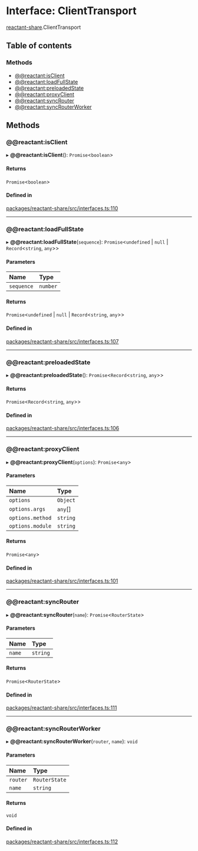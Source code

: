 # Interface: ClientTransport

[reactant-share](../modules/reactant_share.md).ClientTransport

## Table of contents

### Methods

- [@@reactant:isClient](reactant_share.ClientTransport.md#@@reactant:isclient)
- [@@reactant:loadFullState](reactant_share.ClientTransport.md#@@reactant:loadfullstate)
- [@@reactant:preloadedState](reactant_share.ClientTransport.md#@@reactant:preloadedstate)
- [@@reactant:proxyClient](reactant_share.ClientTransport.md#@@reactant:proxyclient)
- [@@reactant:syncRouter](reactant_share.ClientTransport.md#@@reactant:syncrouter)
- [@@reactant:syncRouterWorker](reactant_share.ClientTransport.md#@@reactant:syncrouterworker)

## Methods

### @@reactant:isClient

▸ **@@reactant:isClient**(): `Promise`<`boolean`\>

#### Returns

`Promise`<`boolean`\>

#### Defined in

[packages/reactant-share/src/interfaces.ts:110](https://github.com/unadlib/reactant/blob/46d47605/packages/reactant-share/src/interfaces.ts#L110)

___

### @@reactant:loadFullState

▸ **@@reactant:loadFullState**(`sequence`): `Promise`<`undefined` \| ``null`` \| `Record`<`string`, `any`\>\>

#### Parameters

| Name | Type |
| :------ | :------ |
| `sequence` | `number` |

#### Returns

`Promise`<`undefined` \| ``null`` \| `Record`<`string`, `any`\>\>

#### Defined in

[packages/reactant-share/src/interfaces.ts:107](https://github.com/unadlib/reactant/blob/46d47605/packages/reactant-share/src/interfaces.ts#L107)

___

### @@reactant:preloadedState

▸ **@@reactant:preloadedState**(): `Promise`<`Record`<`string`, `any`\>\>

#### Returns

`Promise`<`Record`<`string`, `any`\>\>

#### Defined in

[packages/reactant-share/src/interfaces.ts:106](https://github.com/unadlib/reactant/blob/46d47605/packages/reactant-share/src/interfaces.ts#L106)

___

### @@reactant:proxyClient

▸ **@@reactant:proxyClient**(`options`): `Promise`<`any`\>

#### Parameters

| Name | Type |
| :------ | :------ |
| `options` | `Object` |
| `options.args` | `any`[] |
| `options.method` | `string` |
| `options.module` | `string` |

#### Returns

`Promise`<`any`\>

#### Defined in

[packages/reactant-share/src/interfaces.ts:101](https://github.com/unadlib/reactant/blob/46d47605/packages/reactant-share/src/interfaces.ts#L101)

___

### @@reactant:syncRouter

▸ **@@reactant:syncRouter**(`name`): `Promise`<`RouterState`\>

#### Parameters

| Name | Type |
| :------ | :------ |
| `name` | `string` |

#### Returns

`Promise`<`RouterState`\>

#### Defined in

[packages/reactant-share/src/interfaces.ts:111](https://github.com/unadlib/reactant/blob/46d47605/packages/reactant-share/src/interfaces.ts#L111)

___

### @@reactant:syncRouterWorker

▸ **@@reactant:syncRouterWorker**(`router`, `name`): `void`

#### Parameters

| Name | Type |
| :------ | :------ |
| `router` | `RouterState` |
| `name` | `string` |

#### Returns

`void`

#### Defined in

[packages/reactant-share/src/interfaces.ts:112](https://github.com/unadlib/reactant/blob/46d47605/packages/reactant-share/src/interfaces.ts#L112)
